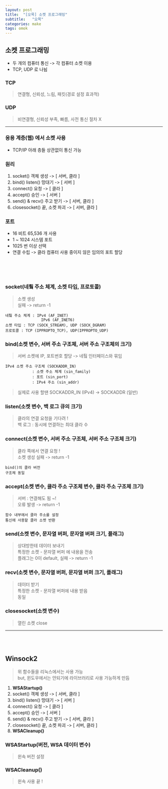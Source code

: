 ```yaml
---
layout: post
title:  "[오목] 소켓 프로그래밍"
subtitle:   "오목"
categories: make
tags: omok
---
```


    
소켓 프로그래밍
-----
- 두 개의 컴퓨터 통신 -> 각 컴퓨터 소켓 이용
- TCP, UDP 로 나뉨

### TCP
> 연결형, 신뢰성, 느림, 패킷(경로 설정 효과적)  
### UDP
> 비연결형, 신뢰성 부족, 빠름, 사전 통신 절차 X  

----

### **응용 계층(웹)** 에서 소켓 사용  
- TCP/IP 아래 층들 상관없이 통신 가능  
### 원리
1. socket() 객체 생성 -> [ 서버, 클라 ]
2. bind() listen() 망대기 -> [ 서버 ]
3. connect() 요청 -> [ 클라 ]
4. accept() 승인 -> [ 서버 ]
5. send() & recv() 주고 받기 -> [ 서버, 클라 ]
6. closesocket() 끝, 소켓 파괴 -> [ 서버, 클라 ]


### 포트
- 16 비트 65,536 개 사용
- 1 ~ 1024 시스템 포트
- 1025 번 이상 선택
- 연결 수립 -> 클라 컴퓨터 사용 중이지 않은 임의의 포트 할당

<br><br><br>

### socket(네퉠 주소 체계, 소켓 타입, 프로토콜)
>소켓 생성  
>실패 -> return -1  

    네퉠 주소 체계 : IPv4 (AF_INET)
                    IPv6 (AF_INET6)
    소켓 타입 : TCP (SOCK_STREAM), UDP (SOCK_DGRAM)
    프로토콜 : TCP (IPPROPTO_TCP), UDP(IPPROPTO_UDP)  

### bind(소켓 변수, 서버 주소 구조체, 서버 주소 구조체의 크기)
>서버 소켓에 IP, 포트번호 할당 -> 네퉠 인터페이스와 묶임  

    IPv4 소켓 주소 구조체 (SOCKADDR_IN)
                : 소켓 주소 체계 (sin_family)
                : 포트 (sin_port)
                : IPv4 주소 (sin_addr)  


> 실제로 사용 할땐 SOCKADDR_IN (IPv4) -> SOCKADDR (일반)  

### listen(소켓 변수, 백 로그 큐의 크기)
> 클라의 연결 요청을 기다려 !  
> 백 로그 : 동시에 연결하는 최대 클라 수

### connect(소켓 변수, 서버 주소 구조체, 서버 주소 구조체 크기)  
>클라 쪽에서 연결 요청 !  
>소켓 생성 실패 -> return -1

    bind()의 클라 버전
    구조체 동일

### accept(소켓 변수, 클라 주소 구조체 변수, 클라 주소 구조체 크기)

>서버 : 연결해도 됨 ~!  
>오류 발생 -> return -1

    함수 내부에서 클라 주소를 설정
    통신에 사용할 클라 소켓 반환

### send(소켓 변수, 문자열 버퍼, 문자열 버퍼 크기, 플래그)  
>상대방한테 데이터 보내기  
>특정한 소켓 - 문자열 버퍼 에 내용을 전송  
>플래그는 0이 default, 실패 -> return -1

### recv(소켓 변수, 문자열 버퍼, 문자열 버퍼 크기, 플래그)  
>데이터 받기  
>특정한 소켓 - 문자열 버퍼에 내용 받음  
> 동일

### closesocket(소켓 변수)  
> 열린 소켓 close

-----


<br><br>


Winsock2
-----
>위 함수들을 리눅스에서는 사용 가능  
>but, 윈도우에서는 안되기에 라이브러리로 사용 가능하게 만듬


1. **WSAStartup()** 
2. socket() 객체 생성 -> [ 서버, 클라 ]
3. bind() listen() 망대기 -> [ 서버 ]
4. connect() 요청 -> [ 클라 ]
5. accept() 승인 -> [ 서버 ]
6. send() & recv() 주고 받기 -> [ 서버, 클라 ]
7. closesocket() 끝, 소켓 파괴 -> [ 서버, 클라 ]
8. **WSACleanup()**
   
### WSAStartup(버전, WSA 데이터 변수)  
> 윈속 버전 설정

### WSACleanup()

> 윈속 사용 끝 !